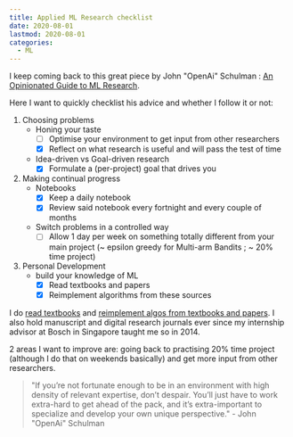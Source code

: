 ```yaml
---
title: Applied ML Research checklist
date: 2020-08-01
lastmod: 2020-08-01
categories:
  - ML
---
```


I keep coming back to this great piece by John "OpenAi" Schulman : [An Opinionated Guide to ML Research](http://joschu.net/blog/opinionated-guide-ml-research.html).

Here I want to quickly checklist his advice and whether I follow it or not:

1. Choosing problems
    - Honing your taste
        - [ ] Optimise your environment to get input from other researchers
        - [x] Reflect on what research is useful and will pass the test of time
    - Idea-driven vs Goal-driven research
        - [x] Formulate a (per-project) goal that drives you
2. Making continual progress
    - Notebooks
        - [x] Keep a daily notebook
        - [x] Review said notebook every fortnight and every couple of months
    - Switch problems in a controlled way
        - [ ] Allow 1 day per week on something totally different from your main project (~ epsilon greedy for Multi-arm Bandits ; ~ 20% time project)
3. Personal Development
    - build your knowledge of ML
        - [x] Read textbooks and papers
        - [x] Reimplement algorithms from these sources

I do [read textbooks](https://www.goodreads.com/review/list/58757583?shelf=textbooks) and
[reimplement algos from textbooks and papers](https://github.com/louisguitton/papers-implemented).
I also hold manuscript and digital research journals ever since my internship advisor at Bosch
in Singapore taught me so in 2014.

2 areas I want to improve are: going back to practising 20% time project (although I do that on weekends basically)
and get more input from other researchers.

> "If you’re not fortunate enough to be in an environment with high density of relevant expertise, don’t despair. You’ll just have to work extra-hard to get ahead of the pack, and it’s extra-important to specialize and develop your own unique perspective." - John "OpenAi" Schulman
